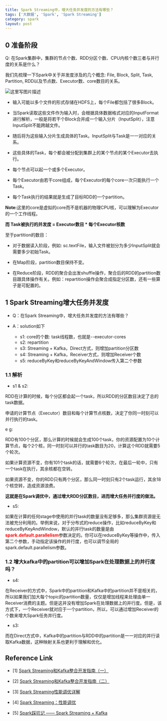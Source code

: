 ```yaml
---
title: Spark Streaming中，增大任务并发度的方法有哪些？
tags: ['大数据', 'Spark', 'Spark Streaming']
category: spark
layout: post
---
```


## 0 准备阶段

Q: 在Spark集群中，集群的节点个数、RDD分区个数、CPU内核个数三者与并行度的关系是什么？

我们先梳理一下Spark中关于并发度涉及的几个概念: File, Block, Split, Task, Partition, RDD以及节点数、Executor数、core数目的关系。

![这里写图片描述](https://github.com/buildupchao/ImgStore/blob/master/blog/2017-11-09-1.png?raw=true)

- 输入可能以多个文件的形式存储在HDFS上，每个File都包括了很多Block。

- 当Spark读取这些文件作为输入时，会根据具体数据格式对应的InputFormat进行解析，一般是将若干个Block合并成一个输入分片（InputSplit），注意InputSplit不能跨越文件。

- 随后将为这些输入分片生成具体的Task。InputSplit与Task是一一对应的关系。

- 这些具体的Task，每个都会被分配到集群上的某个节点的某个Executor去执行。

- 每个节点可以起一个或多个Executor。

- 每个Executor由若干core组成，每个Executor的每个core一次只能执行一个Task。

- 每个Task执行的结果就是生成了目标RDD的一个partition。


<strong>Note:</strong>这里的core是虚拟的core而不是机器的物理CPU核，可以理解为Executor的一个工作线程。

<strong>而 Task被执行的并发度 = Executor数目 * 每个Executor核数</strong>

至于partition的数目：

- 对于数据读入阶段，例如: sc.textFile，输入文件被划分为多少InputSplit就会需要多少初始Task。

- 在Map阶段，partition数目保持不变。

- 在Reduce阶段，RDD的聚合会出发shuffle操作，聚合后的RDD的partition数目跟具体操作有关。例如：repartition操作会聚合成指定分区数，还有一些算子是可配置的。


## 1 Spark Streaming增大任务并发度

- Q：在Spark Streaming中，增大任务并发度的方法有哪些？

- A：solution如下
  - s1: core的个数: task线程数，也就是--executor-cores
  - s2: repartition
  - s3: Streaming + Kafka，Direct方式，则增加partition分区数
  - s4: Streaming + Kafka，Receiver方式，则增加Receiver个数
  - s5: reduceByKey和reduceByKeyAndWindow传入第二个参数

### 1.1 解析

- s1 & s2: 

RDD在计算的时候，每个分区都会起一个task，所以RDD的分区数目决定了总的task数据。

申请的计算节点（Executor）数目和每个计算节点核数，决定了你同一时刻可以并行执行的task。

e g:

RDD有100个分区，那么计算的时候就会生成100个task，你的资源配置为10个计算节点，每个2个核，同一时刻可以并行的task数目为20，计算这个RDD就需要5个轮次。

如果计算资源不变，你有101个task的话，就需要6个轮次，在最后一轮中，只有一个task在执行，其余核都在空转。

如果资源不变，你的RDD只有两个分区，那么同一时刻只有2个task运行，其余18个核空转，造成资源浪费。

<strong>这就是在Spark调优中，通过增大RDD分区数目，进而增大任务并行度的做法。</strong>

- s5:

如果在计算的任何stage中使用的并行task的数量没有足够多，那么集群资源是无法被充分利用的。举例来说，对于分布式的reduce操作，比如reduceByKey和reduceByKeyAndWindow，默认的并行task的数量是由<strong style="color:red;">spark.default.parallelism</strong>参数决定的。你可以在reduceByKey等操作中，传入第二个参数，手动指定该操作的并行度，也可以调节全局的spark.default.parallelism参数。

### 1.2 增大kafka中的partition可以增加Spark在处理数据上的并行度吗？

- s4:

在Receiver的方式中，Spark中的partition和Kafka中的partition并不是相关的，所以如果我们加大每个topic的partition数量，仅仅是增加线程来处理由单一Receiver消费的主题。但是这并没有增加Spark在处理数据上的并行度。但是，该方式下，一个Receiver就对应于一个partition，所以，可以通过增加Receiver的个数来增大Spark任务并行度。

- s3:

而在Direct方式中，Kafka中的partition与RDD中的partition是一一对应的并行读取Kafka数据，这种映射关系也更利于理解和优化。

## Reference Link

- [1] [Spark Streaming和Kafka整合开发指南（一）](https://www.iteblog.com/archives/1322.html)

- [2] [Spark Streaming和Kafka整合开发指南（二）](https://www.iteblog.com/archives/1326.html)

- [3] [Spark Streaming性能调优详解](https://www.cnblogs.com/gaopeng527/p/4961701.html)

- [4] [Spark Streaming：性能调优](http://blog.csdn.net/kwu_ganymede/article/details/50577920)

- [5] [Spark踩坑记 —— Spark Streaming + Kafka](https://www.cnblogs.com/xlturing/p/6246538.html)
